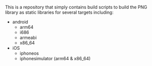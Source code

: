 
This is a repository that simply contains build scripts to build the PNG library as static libraries for several targets including:

- android
    - arm64
    - i686
    - armeabi
    - x86_64
- iOS
    - iphoneos
    - iphonesimulator (arm64 & x86_64)

